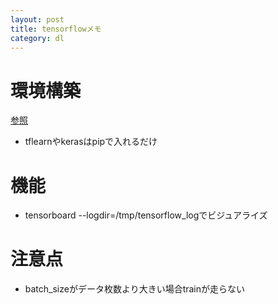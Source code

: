 ```yaml
---
layout: post
title: tensorflowメモ
category: dl
---
```

# 環境構築
[参照](http://www.tensorflow-partner.jp/single-post/2017/04/20/TFLearn%E3%81%AE%E7%92%B0%E5%A2%83%E6%A7%8B%E7%AF%89%EF%BC%88Ubuntu%EF%BC%89)
* tflearnやkerasはpipで入れるだけ

# 機能
* tensorboard --logdir=/tmp/tensorflow_logでビジュアライズ

# 注意点
* batch_sizeがデータ枚数より大きい場合trainが走らない

